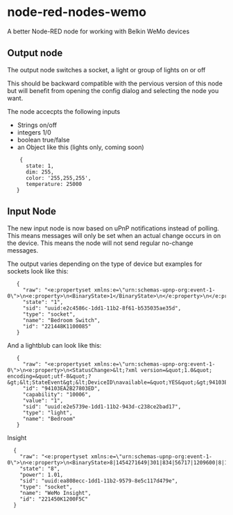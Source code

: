 # node-red-nodes-wemo

A better Node-RED node for working with Belkin WeMo devices

## Output node

The output node switches a socket, a light or group of lights on or off

This should be backward compatible with the pervious version of this node but will benefit 
from opening the config dialog and selecting the node you want.

The node accecpts the following inputs

 * Strings on/off
 * integers 1/0
 * boolean true/false
 * an Object like this (lights only, coming soon) 
 ```
     {
       state: 1,
       dim: 255,
       color: '255,255,255',
       temperature: 25000
    }
 ```

## Input Node

The new input node is now based on uPnP notifications instead of polling. This means messages
will only be set when an actual change occurs in on the device. This means the node will not 
send regular no-change messages.

The output varies depending on the type of device but examples for sockets look like this:

```
   {
     "raw": "<e:propertyset xmlns:e=\"urn:schemas-upnp-org:event-1-0\">\n<e:property>\n<BinaryState>1</BinaryState>\n</e:property>\n</e:propertyset>\n\n\r",
     "state": "1",
     "sid": "uuid:e2c4586c-1dd1-11b2-8f61-b535035ae35d",
     "type": "socket",
     "name": "Bedroom Switch", 
     "id": "221448K1100085" 
   }
```

And a lightblub can look like this:

```
   {
     "raw": "<e:propertyset xmlns:e=\"urn:schemas-upnp-org:event-1-0\">\n<e:property>\n<StatusChange>&lt;?xml version=&quot;1.0&quot; encoding=&quot;utf-8&quot;?&gt;&lt;StateEvent&gt;&lt;DeviceID\navailable=&quot;YES&quot;&gt;94103EA2B27803ED&lt;/DeviceID&gt;&lt;CapabilityId&gt;10006&lt;/CapabilityId&gt;&lt;Value&gt;1&lt;/Value&gt;&lt;/StateEvent&gt;\n</StatusChange>\n</e:property>\n</e:propertyset>\n\n\r", 
     "id": "94103EA2B27803ED", 
     "capability": "10006", 
     "value": "1", 
     "sid": "uuid:e2e5739e-1dd1-11b2-943d-c238ce2bad17", 
     "type": "light", 
     "name": "Bedroom"
   }
```

Insight

```
  {
    "raw": "<e:propertyset xmlns:e=\"urn:schemas-upnp-org:event-1-0\">\n<e:property>\n<BinaryState>8|1454271649|301|834|56717|1209600|8|1010|638602|12104165</BinaryState>\n</e:property>\n</e:propertyset>\n\n\r", 
    "state": "8", 
    "power": 1.01, 
    "sid": "uuid:ea808ecc-1dd1-11b2-9579-8e5c117d479e", 
    "type": "socket", 
    "name": "WeMo Insight", 
    "id": "221450K1200F5C" 
  }
```
